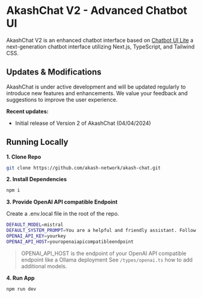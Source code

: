  # AkashChat V2 - Advanced Chatbot UI

AkashChat V2 is an enhanced chatbot interface based on [Chatbot UI Lite](https://github.com/mckaywrigley/chatbot-ui-lite) a next-generation chatbot interface utilizing Next.js, TypeScript, and Tailwind CSS.

## Updates & Modifications

AkashChat is under active development and will be updated regularly to introduce new features and enhancements. We value your feedback and suggestions to improve the user experience.

**Recent updates:**

- Initial release of Version 2 of AkashChat (04/04/2024)

## Running Locally

**1. Clone Repo**

```bash
git clone https://github.com/akash-network/akash-chat.git
```

**2. Install Dependencies**

```bash
npm i
```

**3. Provide OpenAI API compatible Endpoint**

Create a .env.local file in the root of the repo.

```bash
DEFAULT_MODEL=mistral
DEFAULT_SYSTEM_PROMPT=You are a helpful and friendly assistant. Follow the user's instructions carefully. Don't use emojis or slang. Provide accurate and helpful information.
OPENAI_API_KEY=yourkey
OPENAI_API_HOST=youropenaiapicompatibleendpoint
```

> OPENAI_API_HOST is the endpoint of your OpenAI API compatible endpoint like a Ollama deployment
> See `/types/openai.ts` how to add additional models.

**4. Run App**

```bash
npm run dev
```